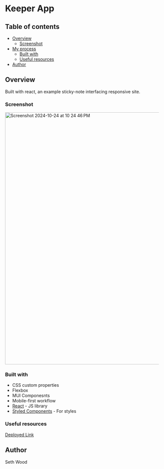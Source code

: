 # Keeper App

## Table of contents

- [Overview](#overview)
  - [Screenshot](#screenshot)
- [My process](#my-process)
  - [Built with](#built-with)
  - [Useful resources](#useful-resources)
- [Author](#author)

## Overview

Built with react, an example sticky-note interfacing responsive site. 

### Screenshot

<img width="823" alt="Screenshot 2024-10-24 at 10 24 46 PM" src="https://github.com/user-attachments/assets/38a5239a-0b95-43cb-914f-1366c86b0e8f">

### Built with

- CSS custom properties
- Flexbox
- MUI Componesnts
- Mobile-first workflow
- [React](https://reactjs.org/) - JS library
- [Styled Components](https://styled-components.com/) - For styles

### Useful resources

[Deployed Link](https://keeper-app-six-sooty.vercel.app/)

## Author
Seth Wood
